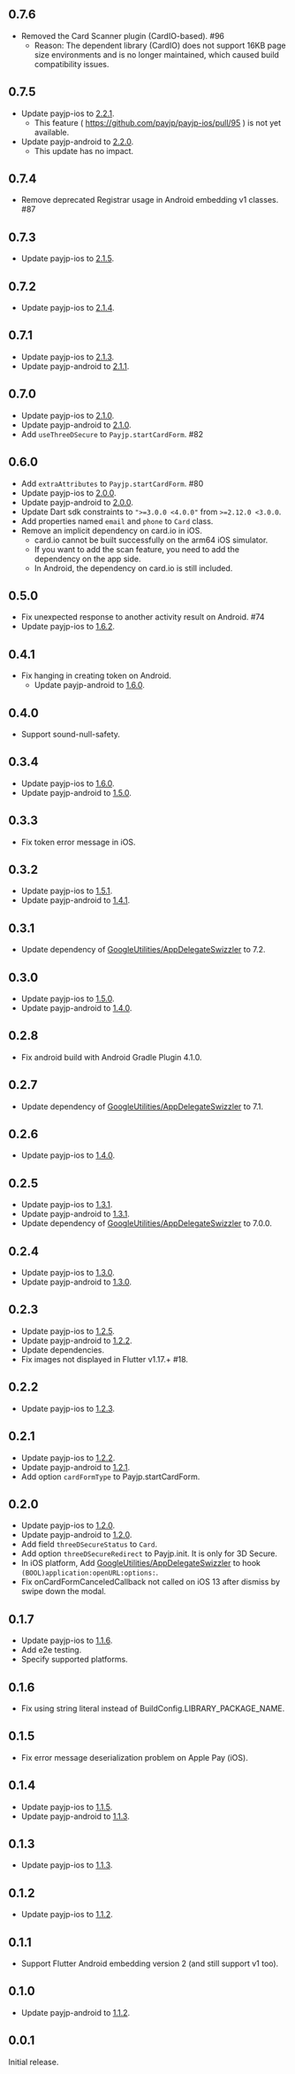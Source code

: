 ## 0.7.6

- Removed the Card Scanner plugin (CardIO-based).  #96
    - Reason: The dependent library (CardIO) does not support 16KB page size environments and is no longer maintained, which caused build compatibility issues. 

## 0.7.5

- Update payjp-ios to [2.2.1](https://github.com/payjp/payjp-ios/releases/tag/2.2.1).
    - This feature ( https://github.com/payjp/payjp-ios/pull/95 ) is not yet available.
- Update payjp-android to [2.2.0](https://github.com/payjp/payjp-android/releases/tag/2.2.0).
    - This update has no impact.

## 0.7.4

- Remove deprecated Registrar usage in Android embedding v1 classes. #87

## 0.7.3

- Update payjp-ios to [2.1.5](https://github.com/payjp/payjp-ios/releases/tag/2.1.5).

## 0.7.2

- Update payjp-ios to [2.1.4](https://github.com/payjp/payjp-ios/releases/tag/2.1.4).

## 0.7.1

- Update payjp-ios to [2.1.3](https://github.com/payjp/payjp-ios/releases/tag/2.1.3).
- Update payjp-android to [2.1.1](https://github.com/payjp/payjp-android/releases/tag/2.1.1).

## 0.7.0

- Update payjp-ios to [2.1.0](https://github.com/payjp/payjp-ios/releases/tag/2.1.0).
- Update payjp-android to [2.1.0](https://github.com/payjp/payjp-android/releases/tag/2.1.0).
- Add `useThreeDSecure` to `Payjp.startCardForm`. #82

## 0.6.0

- Add `extraAttributes` to `Payjp.startCardForm`. #80
- Update payjp-ios to [2.0.0](https://github.com/payjp/payjp-ios/releases/tag/2.0.0).
- Update payjp-android to [2.0.0](https://github.com/payjp/payjp-android/releases/tag/2.0.0).
- Update Dart sdk constraints to `">=3.0.0 <4.0.0"` from `>=2.12.0 <3.0.0`.
- Add properties named `email` and `phone` to `Card` class.
- Remove an implicit dependency on card.io in iOS.
  - card.io cannot be built successfully on the arm64 iOS simulator.
  - If you want to add the scan feature, you need to add the dependency on the app side.
  - In Android, the dependency on card.io is still included.

## 0.5.0

- Fix unexpected response to another activity result on Android. #74
- Update payjp-ios to [1.6.2](https://github.com/payjp/payjp-ios/releases/tag/1.6.2).

## 0.4.1

- Fix hanging in creating token on Android.
  - Update payjp-android to [1.6.0](https://github.com/payjp/payjp-android/releases/tag/1.6.0).

## 0.4.0

- Support sound-null-safety.

## 0.3.4

- Update payjp-ios to [1.6.0](https://github.com/payjp/payjp-ios/releases/tag/1.6.0).
- Update payjp-android to [1.5.0](https://github.com/payjp/payjp-android/releases/tag/1.5.0).

## 0.3.3

- Fix token error message in iOS.

## 0.3.2

- Update payjp-ios to [1.5.1](https://github.com/payjp/payjp-ios/releases/tag/1.5.1).
- Update payjp-android to [1.4.1](https://github.com/payjp/payjp-android/releases/tag/1.4.1).

## 0.3.1

- Update dependency of [GoogleUtilities/AppDelegateSwizzler](https://github.com/firebase/firebase-ios-sdk/tree/master/GoogleUtilities/AppDelegateSwizzler) to 7.2.

## 0.3.0

- Update payjp-ios to [1.5.0](https://github.com/payjp/payjp-ios/releases/tag/1.5.0).
- Update payjp-android to [1.4.0](https://github.com/payjp/payjp-android/releases/tag/1.4.0).

## 0.2.8

- Fix android build with Android Gradle Plugin 4.1.0.

## 0.2.7

- Update dependency of [GoogleUtilities/AppDelegateSwizzler](https://github.com/firebase/firebase-ios-sdk/tree/master/GoogleUtilities/AppDelegateSwizzler) to 7.1.

## 0.2.6

- Update payjp-ios to [1.4.0](https://github.com/payjp/payjp-ios/releases/tag/1.4.0).

## 0.2.5

- Update payjp-ios to [1.3.1](https://github.com/payjp/payjp-ios/releases/tag/1.3.1).
- Update payjp-android to [1.3.1](https://github.com/payjp/payjp-android/releases/tag/1.3.1).
- Update dependency of [GoogleUtilities/AppDelegateSwizzler](https://github.com/firebase/firebase-ios-sdk/tree/master/GoogleUtilities/AppDelegateSwizzler) to 7.0.0.

## 0.2.4

- Update payjp-ios to [1.3.0](https://github.com/payjp/payjp-ios/releases/tag/1.3.0).
- Update payjp-android to [1.3.0](https://github.com/payjp/payjp-android/releases/tag/1.3.0).

## 0.2.3

- Update payjp-ios to [1.2.5](https://github.com/payjp/payjp-ios/releases/tag/1.2.5).
- Update payjp-android to [1.2.2](https://github.com/payjp/payjp-android/releases/tag/1.2.2).
- Update dependencies.
- Fix images not displayed in Flutter v1.17.+ #18.

## 0.2.2

- Update payjp-ios to [1.2.3](https://github.com/payjp/payjp-ios/releases/tag/1.2.3).

## 0.2.1

- Update payjp-ios to [1.2.2](https://github.com/payjp/payjp-ios/releases/tag/1.2.2).
- Update payjp-android to [1.2.1](https://github.com/payjp/payjp-android/releases/tag/1.2.1).
- Add option `cardFormType` to Payjp.startCardForm.

## 0.2.0

- Update payjp-ios to [1.2.0](https://github.com/payjp/payjp-ios/releases/tag/1.2.0).
- Update payjp-android to [1.2.0](https://github.com/payjp/payjp-android/releases/tag/1.2.0).
- Add field `threeDSecureStatus` to `Card`.
- Add option `threeDSecureRedirect` to Payjp.init. It is only for 3D Secure.
- In iOS platform, Add [GoogleUtilities/AppDelegateSwizzler](https://github.com/firebase/firebase-ios-sdk/tree/master/GoogleUtilities/AppDelegateSwizzler) to hook `(BOOL)application:openURL:options:`.
- Fix onCardFormCanceledCallback not called on iOS 13 after dismiss by swipe down the modal.

## 0.1.7

- Update payjp-ios to [1.1.6](https://github.com/payjp/payjp-ios/releases/tag/1.1.6).
- Add e2e testing.
- Specify supported platforms.

## 0.1.6

- Fix using string literal instead of BuildConfig.LIBRARY_PACKAGE_NAME.

## 0.1.5

- Fix error message deserialization problem on Apple Pay (iOS).

## 0.1.4

- Update payjp-ios to [1.1.5](https://github.com/payjp/payjp-ios/releases/tag/1.1.5).
- Update payjp-android to [1.1.3](https://github.com/payjp/payjp-android/releases/tag/1.1.3).

## 0.1.3

- Update payjp-ios to [1.1.3](https://github.com/payjp/payjp-ios/releases/tag/1.1.3).

## 0.1.2

- Update payjp-ios to [1.1.2](https://github.com/payjp/payjp-ios/releases/tag/1.1.2).

## 0.1.1

- Support Flutter Android embedding version 2 (and still support v1 too).

## 0.1.0

- Update payjp-android to [1.1.2](https://github.com/payjp/payjp-android/releases/tag/1.1.2).

## 0.0.1

Initial release.

